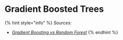 # Gradient Boosted Trees



{% hint style="info" %}
_Sources:_

* [_Gradient Boosting vs Random Forest_](https://medium.com/@aravanshad/gradient-boosting-versus-random-forest-cfa3fa8f0d80)
{% endhint %}

##

